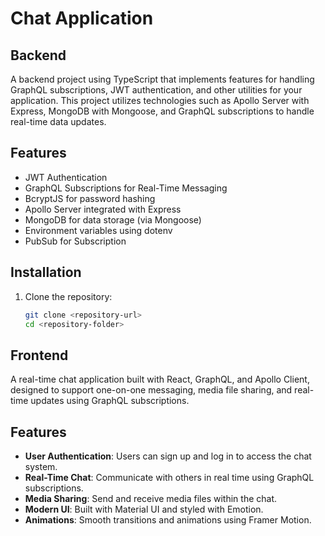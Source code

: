 # Chat Application

## Backend
A backend project using TypeScript that implements features for handling GraphQL subscriptions, JWT authentication, and other utilities for your application. This project utilizes technologies such as Apollo Server with Express, MongoDB with Mongoose, and GraphQL subscriptions to handle real-time data updates. 

## Features
- JWT Authentication
- GraphQL Subscriptions for Real-Time Messaging
- BcryptJS for password hashing
- Apollo Server integrated with Express
- MongoDB for data storage (via Mongoose)
- Environment variables using dotenv
- PubSub for Subscription

## Installation

1. Clone the repository:

   ```bash
   git clone <repository-url>
   cd <repository-folder>

## Frontend

A real-time chat application built with React, GraphQL, and Apollo Client, designed to support one-on-one messaging, media file sharing, and real-time updates using GraphQL subscriptions.

## Features

- **User Authentication**: Users can sign up and log in to access the chat system.
- **Real-Time Chat**: Communicate with others in real time using GraphQL subscriptions.
- **Media Sharing**: Send and receive media files within the chat.
- **Modern UI**: Built with Material UI and styled with Emotion.
- **Animations**: Smooth transitions and animations using Framer Motion.



